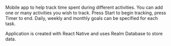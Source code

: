 Mobile app to help track time spent during different activities.
You can add one or many activities you wish to track. Press Start to begin tracking, press Timer to end.
Daily, weekly and monthly goals can be specified for each task.

Application is created with React Native and uses Realm Database to store data.

